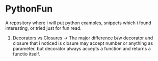 # PythonFun

A repository where i will put python examples, snippets which i found interesting, or tried just for fun read.

1. Decorators vs Closures -> The major difference b/w decorator and closure that i noticed is closure may accept number or anything as parameter, but decorator always accepts a function and returns a functio itself.
